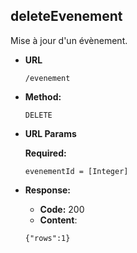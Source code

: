  **deleteEvenement**
 ---- 
   Mise à jour  d'un évènement.
  
 * **URL**
  
   `/evenement`
  
 * **Method:**
    
   `DELETE` 

 *  **URL Params**
  
     **Required:**
   
    `evenementId = [Integer]`
    
 * **Response:**
    
     * **Code:** 200 <br />
     * **Content**:  
     ```
     {"rows":1}
     ```
